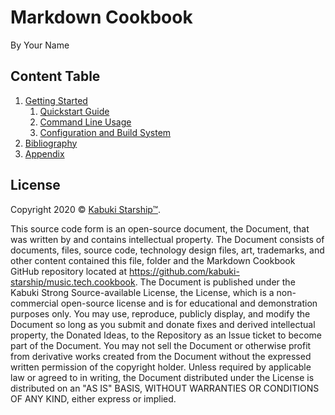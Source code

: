 # Markdown Cookbook

By Your Name

## Content Table

1. [Getting Started](./getting_started/readme.md)
   1. [Quickstart Guide](./getting_started/quickstart_guide.md)
   1. [Command Line Usage](./getting_started/command_line_usage.md)
   1. [Configuration and Build System](./getting_started/configuration_and_build_system.md)
1. [Bibliography](./bibliography/readme.md)
1. [Appendix](./appendix/readme.md)

## License

Copyright 2020 © [Kabuki Starship™](https://kabukistarship.com).

This source code form is an open-source document, the Document, that was written by and contains intellectual property. The Document consists of documents, files, source code, technology design files, art, trademarks, and other content contained this file, folder and the Markdown Cookbook GitHub repository located at <https://github.com/kabuki-starship/music.tech.cookbook>. The Document is published under the Kabuki Strong Source-available License, the License, which is a non-commercial open-source license and is for educational and demonstration purposes only. You may use, reproduce, publicly display, and modify the Document so long as you submit and donate fixes and derived intellectual property, the Donated Ideas, to the Repository as an Issue ticket to become part of the Document. You may not sell the Document or otherwise profit from derivative works created from the Document without the expressed written permission of the copyright holder. Unless required by applicable law or agreed to in writing, the Document distributed under the License is distributed on an "AS IS" BASIS, WITHOUT WARRANTIES OR CONDITIONS OF ANY KIND, either express or implied.
